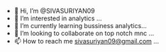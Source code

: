 - 👋 Hi, I’m @SIVASURIYAN09
- 👀 I’m interested in analytics ...
- 🌱 I’m currently learning bussiness analytics...
- 💞️ I’m looking to collaborate on top notch mnc ...
- 📫 How to reach me sivasuriyan09@gmail.com ...

<!---
SIVASURIYAN09/SIVASURIYAN09 is a ✨ special ✨ repository because its `README.md` (this file) appears on your GitHub profile.
You can click the Preview link to take a look at your changes.
--->
